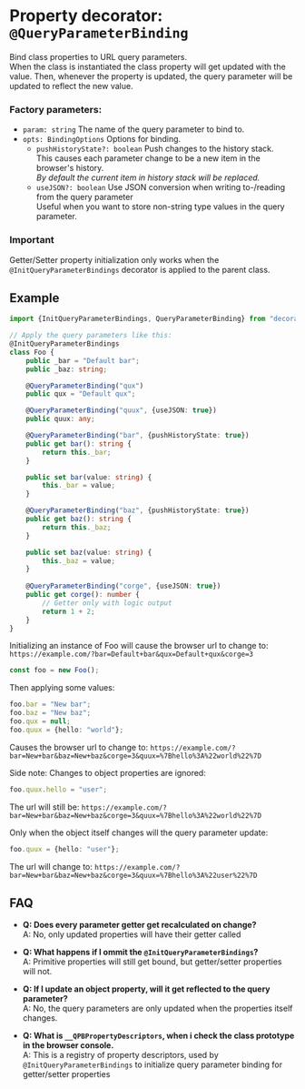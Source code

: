 # Property decorator: `@QueryParameterBinding`

Bind class properties to URL query parameters.  
When the class is instantiated the class property will get updated with the value.
Then, whenever the property is updated, the query parameter will be updated to reflect the new value.

### Factory parameters:
* `param: string` The name of the query parameter to bind to.
* `opts: BindingOptions` Options for binding.
    * `pushHistoryState?: boolean` Push changes to the history stack.  
    This causes each parameter change to be a new item in the browser's history.  
    _By default the current item in history stack will be replaced._
    * `useJSON?: boolean` Use JSON conversion when writing to-/reading from the query parameter  
    Useful when you want to store non-string type values in the query parameter.

### Important
Getter/Setter property initialization only works when the `@InitQueryParameterBindings` decorator is applied to the parent class.

## Example
```typescript
import {InitQueryParameterBindings, QueryParameterBinding} from "decorators";

// Apply the query parameters like this: 
@InitQueryParameterBindings
class Foo {
    public _bar = "Default bar";
    public _baz: string;

    @QueryParameterBinding("qux")
    public qux = "Default qux";

    @QueryParameterBinding("quux", {useJSON: true})
    public quux: any;

    @QueryParameterBinding("bar", {pushHistoryState: true})
    public get bar(): string {
        return this._bar;
    }

    public set bar(value: string) {
        this._bar = value;
    }

    @QueryParameterBinding("baz", {pushHistoryState: true})
    public get baz(): string {
        return this._baz;
    }

    public set baz(value: string) {
        this._baz = value;
    }
    
    @QueryParameterBinding("corge", {useJSON: true})
    public get corge(): number {
        // Getter only with logic output
        return 1 + 2;
    }
}
```

Initializing an instance of Foo will cause the browser url to change to: `https://example.com/?bar=Default+bar&qux=Default+qux&corge=3`

```typescript
const foo = new Foo();
```

Then applying some values:

```typescript
foo.bar = "New bar";
foo.baz = "New baz";
foo.qux = null;
foo.quux = {hello: "world"};
```

Causes the browser url to change to: `https://example.com/?bar=New+bar&baz=New+baz&corge=3&quux=%7Bhello%3A%22world%22%7D`

Side note: Changes to object properties are ignored:
```typescript
foo.quux.hello = "user";
```

The url will still be: `https://example.com/?bar=New+bar&baz=New+baz&corge=3&quux=%7Bhello%3A%22world%22%7D`

Only when the object itself changes will the query parameter update:
```typescript
foo.quux = {hello: "user"};
```

The url will change to: `https://example.com/?bar=New+bar&baz=New+baz&corge=3&quux=%7Bhello%3A%22user%22%7D`

## FAQ
* __Q: Does every parameter getter get recalculated on change?__  
A: No, only updated properties will have their getter called

* __Q: What happens if I ommit the `@InitQueryParameterBindings`?__  
A: Primitive properties will still get bound, but getter/setter properties will not.

* __Q: If I update an object property, will it get reflected to the query parameter?__  
A: No, the query parameters are only updated when the properties itself changes.

* __Q: What is `__QPBPropertyDescriptors`, when i check the class prototype in the browser console.__  
A: This is a registry of property descriptors, used by `@InitQueryParameterBindings` to initialize query parameter binding for getter/setter properties
